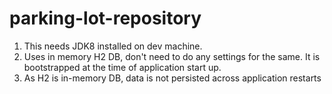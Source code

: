 # parking-lot-repository
1. This needs JDK8 installed on dev machine.
2. Uses in memory H2 DB, don't need to do any settings for the same. It is bootstrapped at the time of application start up.
3. As H2 is in-memory DB, data is not persisted across application restarts
